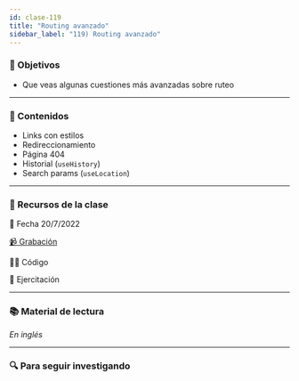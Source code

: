 ```yaml
---
id: clase-119
title: "Routing avanzado"
sidebar_label: "119) Routing avanzado"
---
```


### 🏁 Objetivos

- Que veas algunas cuestiones más avanzadas sobre ruteo

---

### 📝 Contenidos

- Links con estilos
- Redireccionamiento
- Página 404
- Historial (`useHistory`)
- Search params (`useLocation`)

---

### 🚀 Recursos de la clase

📆 Fecha 20/7/2022

[📹 Grabación](https://us02web.zoom.us/rec/share/W5pAjtEg2Q21uJv7ugQGYXE0w55paXOOUq0DXi-wqxg7zdoeZdrEJ9RCbM4QHnJW.6bvUtkGwAd1I3RAs?startTime=1658354905000)

👩‍💻 Código

💪 Ejercitación

---

### 📚 Material de lectura

_En inglés_

---

### 🔍 Para seguir investigando
